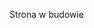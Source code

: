 <!doctype html>
<html>
<head>
	<meta charset="utf-8">
	<meta name="description" content="Portfolio">
	<title>pluta.in</title>
</head>
<body>

Strona w budowie

</body>
</html>
